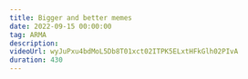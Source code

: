 ```yaml
---
title: Bigger and better memes
date: 2022-09-15 00:00:00
tag: ARMA
description:
videoUrl: wyJuPxu4bdMoL5Db8T01xct02ITPK5ELxtHFkGlh02PIvA
duration: 430
---
```

